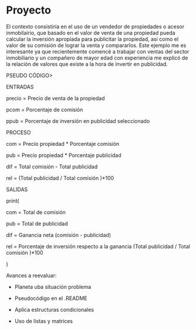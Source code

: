 # Proyecto

El contexto consistiría en el uso de un vendedor de propiedades o acesor inmobilairio, que basado en el valor de venta de una propiedad pueda calcular la inversión apropiada para publicitar la propiedad, así como el valor de su comisión de lograr la venta y compararlos. Este ejemplo me es interesante ya que recientemente comencé a trabajar con ventas del sector inmobiliario y un compañero de mayor edad con experiencia me explicó de la relación de valores que existe a la hora de invertir en publicidad.

PSEUDO CÓDIGO>

ENTRADAS

precio = Precio de venta de la propiedad

pcom = Porcentaje de comisión

ppub = Porcentaje de inversión en publicidad seleccionado

PROCESO

com = Precio propiedad * Porcentaje comisión

pub = Precio propiedad * Porcentaje publicidad

dif = Total comisión - Total publicidad

rel = (Total publicidad / Total comisión )*100

SALIDAS

print(

com = Total de comisión

pub = Total de publicidad

dif = Ganancia neta (comisión - publicidad)

rel = Porcentaje de inversión respecto a la ganancia (Total publicidad / Total comisión )*100

)



Avances a reevaluar:


- Planeta uba situación problema

- Pseudocódigo en el .README

- Aplica estructuras condicionales

- Uso de listas y matrices
